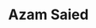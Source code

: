 ---
title: Azam Saied
role: MSc Student
social:
  - link: azam.saied@nhs.net
    icon_pack: fas
    icon: envelope
organizations:
  - name: UK Dementia Research Institute
    url: https://ukdri.ac.uk
  - name: Imperial College
    url: https://www.imperial.ac.uk
superuser: false
user_groups:
  - Masters Students
---